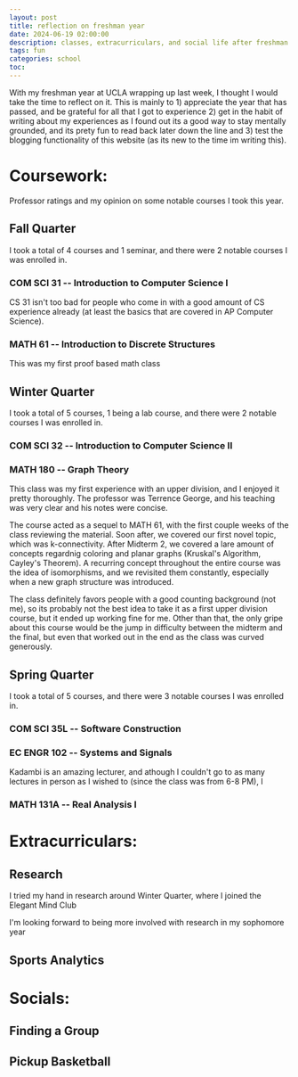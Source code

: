 ```yaml
---
layout: post
title: reflection on freshman year
date: 2024-06-19 02:00:00
description: classes, extracurriculars, and social life after freshman year at ucla
tags: fun
categories: school
toc:
---
```


With my freshman year at UCLA wrapping up last week, I thought I would take the time to reflect on it. This is mainly to 1) appreciate the year that has passed, and be grateful for all that I got to experience 2) get in the habit of writing about my experiences as I found out its a good way to stay mentally grounded, and its prety fun to read back later down the line and 3) test the blogging functionality of this website (as its new to the time im writing this).

# Coursework:

Professor ratings and my opinion on some notable courses I took this year.

## Fall Quarter

I took a total of 4 courses and 1 seminar, and there were 2 notable courses I was enrolled in.

### COM SCI 31 -- Introduction to Computer Science I



CS 31 isn't too bad for people who come in with a good amount of CS experience already (at least the basics that are covered in AP Computer Science). 

### MATH 61 -- Introduction to Discrete Structures

This was my first proof based math class

## Winter Quarter

I took a total of 5 courses, 1 being a lab course, and there were 2 notable courses I was enrolled in.

### COM SCI 32 -- Introduction to Computer Science II 



### MATH 180 -- Graph Theory

This class was my first experience with an upper division, and I enjoyed it pretty thoroughly. The professor was Terrence George, and his teaching was very clear and his notes were concise. 

The course acted as a sequel to MATH 61, with the first couple weeks of the class reviewing the material. Soon after, we covered our first novel topic, which was k-connectivity. After Midterm 2, we covered a lare amount of concepts regardnig coloring and planar graphs (Kruskal's Algorithm, Cayley's Theorem). A recurring concept throughout the entire course was the idea of isomorphisms, and we revisited them constantly, especially when a new graph structure was introduced.

The class definitely favors people with a good counting background (not me), so its probably not the best idea to take it as a first upper division course, but it ended up working fine for me. Other than that, the only gripe about this course would be the jump in difficulty between the midterm and the final, but even that worked out in the end as the class was curved generously. 

## Spring Quarter

I took a total of 5 courses, and there were 3 notable courses I was enrolled in.

### COM SCI 35L -- Software Construction



### EC ENGR 102 -- Systems and Signals



Kadambi is an amazing lecturer, and athough I couldn't go to as many lectures in person as I wished to (since the class was from 6-8 PM), I 

### MATH 131A -- Real Analysis I



# Extracurriculars:

## Research

I tried my hand in research around Winter Quarter, where I joined the Elegant Mind Club 

I'm looking forward to being more involved with research in my sophomore year

## Sports Analytics

# Socials:

## Finding a Group

## Pickup Basketball